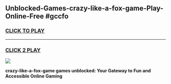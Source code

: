 
## Unblocked-Games-crazy-like-a-fox-game-Play-Online-Free #gccfo
<h3>
<a href="https://us.freeplayer.one?title=crazy-like-a-fox-game&ref=10M">CLICK TO PLAY</a></h3>
<hr>

<h3>
<a href="https://us.freeplayer.one?title=crazy-like-a-fox-game&ref=10M">CLICK 2 PLAY</a>
  
</h3>

<a href="https://us.freeplayer.one?title=crazy-like-a-fox-game&ref=10M"><img src="https://clearcache.store/games.png"></a>


**crazy-like-a-fox-game games unblocked: Your Gateway to Fun and Accessible Online Gaming**
